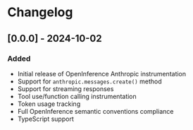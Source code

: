 # Changelog

## [0.0.0] - 2024-10-02

### Added

- Initial release of OpenInference Anthropic instrumentation
- Support for `anthropic.messages.create()` method
- Support for streaming responses
- Tool use/function calling instrumentation
- Token usage tracking
- Full OpenInference semantic conventions compliance
- TypeScript support
